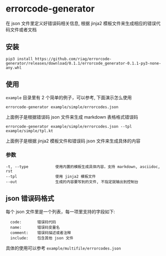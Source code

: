 # errorcode-generator

  在 json 文件里定义好错误码相关信息, 根据 jinja2 模板文件来生成相应的错误代码文件或者文档

## 安装

```
pip3 install https://github.com/riag/errorcode-generator/releases/download/0.1.1/errorcode_generator-0.1.1-py3-none-any.whl
```

## 使用

  `example` 目录里有 2 个简单的例子，可以参考, 下面演示怎么使用

  ```
  errorcode-generator example/simple/errorcodes.json
  ```

  上面例子是根据错误码 json 文件来生成 markdown 表格格式错误码

  ```
  errorcode-generator example/simple/errorcodes.json --tpl example/simple/tpl.kt
  ```

  上面例子是根据 jinja2 模板文件和错误码 json 文件来生成具体的内容


### 参数

  ```
  -t, --type            使用内置的模板生成具体内容，支持 markdown, asciidoc, rst
  --tpl                 使用 jinja2 模板文件
  --out                 生成的内容要写到的文件, 不指定就输出到控制台
  ```

## json 错误码格式

  每个 json 文件里是一个列表，每一项里支持的字段如下:
  
  ```
    code:       错误码代码
    name:       错误码变量名
    comment:    错误码描述或者注释
    include:    包含其他 json 文件
  ```

  具体的使用可以参考 `example/multifile/errorcodes.json`